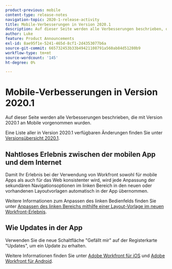 ```yaml
---
product-previous: mobile
content-type: release-notes
navigation-topic: 2020-1-release-activity
title: Mobile-Verbesserungen in Version 2020.1
description: Auf dieser Seite werden alle Verbesserungen beschrieben, die mit Version 2020.1 an Mobile vorgenommen wurden.
author: Luke
feature: Product Announcements
exl-id: 8ae95f1e-5241-465d-8cf1-2d4353077b6a
source-git-commit: 665732453b33b49421108791a560ab84d51280b9
workflow-type: tm+mt
source-wordcount: '145'
ht-degree: 0%

---
```


# Mobile-Verbesserungen in Version 2020.1

Auf dieser Seite werden alle Verbesserungen beschrieben, die mit Version 2020.1 an Mobile vorgenommen wurden.

Eine Liste aller in Version 2020.1 verfügbaren Änderungen finden Sie unter [Versionsübersicht 2020.1](../../../product-announcements/product-releases/2020.1-release-activity/2020.1-release-overview.md).

## Nahtloses Erlebnis zwischen der mobilen App und dem Internet

Damit Ihr Erlebnis bei der Verwendung von Workfront sowohl für mobile Apps als auch für das Web konsistenter wird, wird jede Anpassung der sekundären Navigationsoptionen im linken Bereich in den neuen oder vorhandenen Layoutvorlagen automatisch in der App übernommen.

Weitere Informationen zum Anpassen des linken Bedienfelds finden Sie unter [Anpassen des linken Bereichs mithilfe einer Layout-Vorlage im neuen Workfront-Erlebnis](https://one.workfront.com/s/article/Customize-the-left-panel-using-a-Layout-Template-in-the-new-Workfront-experience-354734188).

## Wie Updates in der App

Verwenden Sie die neue Schaltfläche &quot;Gefällt mir&quot; auf der Registerkarte &quot;Updates&quot;, um ein Update zu erhalten.

Weitere Informationen finden Sie unter [Adobe Workfront für iOS](../../../workfront-basics/mobile-apps/using-the-workfront-mobile-app/workfront-for-ios.md) und [Adobe Workfront für Android](../../../workfront-basics/mobile-apps/using-the-workfront-mobile-app/workfront-for-android.md).
